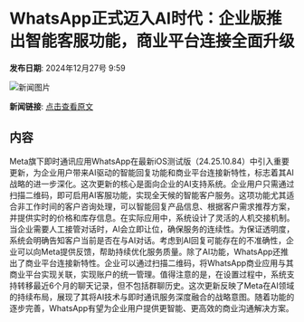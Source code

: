# WhatsApp正式迈入AI时代：企业版推出智能客服功能，商业平台连接全面升级

**发布日期**: 2024年12月27号 9:59

![新闻图片](https://upload.chinaz.com/2024/1227/6387091915332918592271668.png)

**新闻链接**: [点击查看原文](https://www.aibase.com/zh/news/14324)

## 内容

Meta旗下即时通讯应用WhatsApp在最新iOS测试版（24.25.10.84）中引入重要更新，为企业用户带来AI驱动的智能回复功能和商业平台连接新特性，标志着其AI战略的进一步深化。这次更新的核心是面向企业的AI支持系统。企业用户只需通过扫描二维码，即可启用AI客服功能，实现全天候的智能客户服务。这项功能尤其适合非工作时间的客户咨询处理，可以智能回复产品信息、根据客户需求推荐方案，并提供实时的价格和库存信息。在实际应用中，系统设计了灵活的人机交接机制。当企业需要人工接管对话时，AI会立即让位，确保服务的连续性。为保证透明度，系统会明确告知客户当前是否在与AI对话。考虑到AI回复可能存在的不准确性，企业可以向Meta提供反馈，帮助持续优化服务质量。除了AI功能，WhatsApp还推出了商业平台连接新特性。企业可以通过扫描二维码，将WhatsApp商业应用与其商业平台实现关联，实现账户的统一管理。值得注意的是，在设置过程中，系统支持转移最近6个月的聊天记录，但不包括群聊历史。这次更新反映了Meta在AI领域的持续布局，展现了其将AI技术与即时通讯服务深度融合的战略意图。随着功能的逐步完善，WhatsApp有望为企业用户提供更智能、更高效的商业沟通解决方案。
